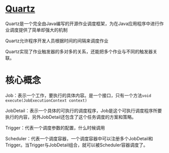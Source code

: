 # [Quartz](https://www.w3cschool.cn/quartz_doc/quartz_doc-2put2clm.html)

Quartz是一个完全由Java编写的开源作业调度框架，为在Java应用程序中进行作业调度提供了简单却强大的机制

Quartz允许程序开发人员根据时间的间隔来调度作业

Quartz实现了作业触发器的多对多的关系，还能把多个作业与不同的触发器关联。

# 核心概念

Job：表示一个工作，要执行的具体内容。是一个接口，只有一个方法`void execute(JobExecutionContext context)`

JobDetail：表示一个具体的可执行的调度程序，Job是这个可执行调度程序所要执行的内容，另外JobDetail还包含了这个任务调度的方案和策略。

Trigger：代表一个调度参数的配置，什么时候调用

Scheduler：代表一个调度容器，一个调度容器中可以注册多个JobDetail和Trigger。当Trigger与JobDetail组合，就可以被Scheduler容器调度了。